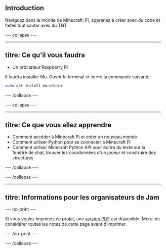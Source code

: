 ## Introduction

Naviguez dans le monde de Minecraft: Pi, apprenez à créer avec du code et faites tout sauter avec du TNT

\--- collapse \---

* * *

## titre: Ce qu'il vous faudra

- Un ordinateur Raspberry Pi

Il faudra installer Mu. Ouvrir le terminal et écrire la commande suivante:

```bash
sudo apt install mu-editor
```

\--- /collapse \---

\--- collapse \---

* * *

## titre: Ce que vous allez apprendre

- Comment accéder à Minecraft Pi et créer un nouveau monde
- Comment utiliser Python pour se connecter a Minecraft Pi
- Comment utiliser Minecraft Python API pour écrire du texte sur la fenêtre de chat, trouver les coordonnées d'un joueur et construire des structures

\--- /collapse \---

\--- /collapse \---

* * *

## titre: Informations pour les organisateurs de Jam

\--- no-print \---

Si vous voulez imprimez ce projet, une [version PDF](https://github.com/raspberrypilearning/jam-worksheets/raw/master/pdf/Minecraft-TNT.pdf) est disponible. Merci de considérer toutes les notes de cette page avant d'imprimer.

\--- /no-print \---

\--- /collapse \---